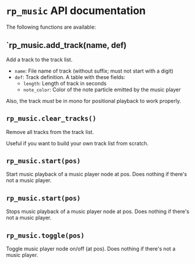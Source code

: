 # `rp_music` API documentation

The following functions are available:

## `rp_music.add_track(name, def)
Add a track to the track list.

* `name`: File name of track (without suffix; must not start with a digit)
* `def`: Track definition. A table with these fields:
    * `length`: Length of track in seconds
    * `note_color`: Color of the note particle emitted by the music player

Also, the track *must* be in mono for positional playback to work properly.

## `rp_music.clear_tracks()`
Remove all tracks from the track list.

Useful if you want to build your own track list from scratch.

## `rp_music.start(pos)`
Start music playback of a music player node at pos.
Does nothing if there's not a music player.

## `rp_music.start(pos)`
Stops music playback of a music player node at pos.
Does nothing if there's not a music player.

## `rp_music.toggle(pos)`
Toggle music player node on/off (at pos).
Does nothing if there's not a music player.
